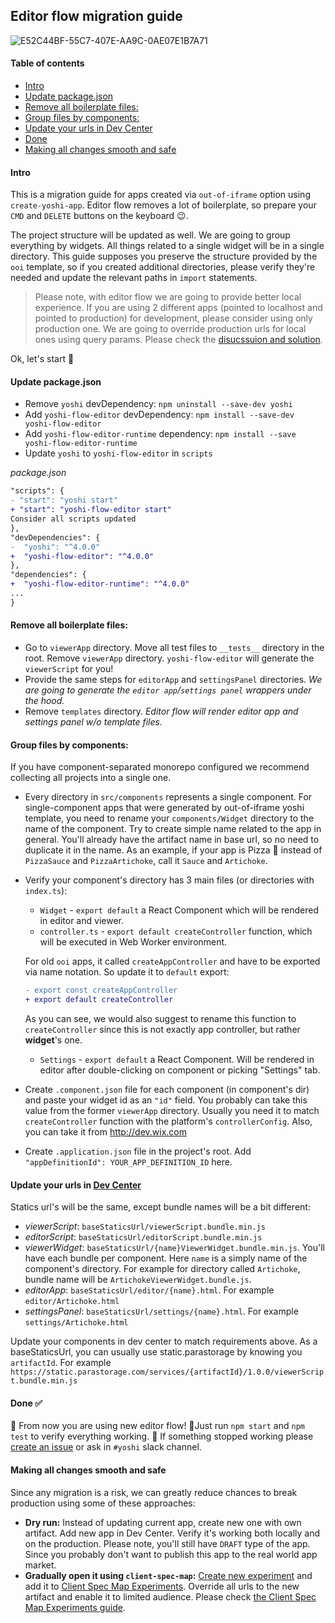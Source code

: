 ## Editor flow migration guide

![E52C44BF-55C7-407E-AA9C-0AE07E1B7A71](https://user-images.githubusercontent.com/1521229/77897090-e2d24480-7281-11ea-9cbf-e3fdc4d8c509.PNG)


#### Table of contents
- [Intro](#intro)
- [Update package.json](#update-packagejson)
- [Remove all boilerplate files:](#remove-all-boilerplate-files)
- [Group files by components:](#group-files-by-components)
- [Update your urls in Dev Center](#update-your-urls-in-dev-center)
- [Done](#done-)
- [Making all changes smooth and safe](#making-all-changes-smooth-and-safe)

#### Intro

This is a migration guide for apps created via `out-of-iframe` option using `create-yoshi-app`.
Editor flow removes a lot of boilerplate, so prepare your `CMD` and `DELETE` buttons on the keyboard 😉.

The project structure will be updated as well. We are going to group everything by widgets. All things related to a single widget will be in a single directory.
This guide supposes you preserve the structure provided by the `ooi` template, so if you created additional directories, please verify they're needed and update the relevant paths in `import` statements.

> Please note, with editor flow we are going to provide better local experience. If you are using 2 different apps (pointed to localhost and pointed to production) for development, please consider using only production one. We are going to override production urls for local ones using query params. Please check the [disucssuion and solution](https://github.com/wix/yoshi/issues/2043#issuecomment-599510574).

Ok, let's start 🚀

#### Update package.json
- Remove `yoshi` devDependency: `npm uninstall --save-dev yoshi`
- Add `yoshi-flow-editor` devDependency: `npm install --save-dev yoshi-flow-editor`
- Add `yoshi-flow-editor-runtime` dependency: `npm install --save yoshi-flow-editor-runtime`
- Update `yoshi` to `yoshi-flow-editor` in `scripts`

*package.json*
```diff
"scripts": {
- "start": "yoshi start"
+ "start": "yoshi-flow-editor start"
Consider all scripts updated
},
"devDependencies": {
-  "yoshi": "^4.0.0"
+  "yoshi-flow-editor": "^4.0.0"
},
"dependencies": {
+  "yoshi-flow-editor-runtime": "^4.0.0"
...
} 
```

#### Remove all boilerplate files:
- Go to `viewerApp` directory. Move all test files to `__tests__` directory in the root. Remove `viewerApp` directory. `yoshi-flow-editor` will generate the `viewerScript` for you!
- Provide the same steps for `editorApp` and `settingsPanel` directories. *We are going to generate the `editor app`/`settings panel` wrappers under the hood.*
- Remove `templates` directory. *Editor flow will render editor app and settings panel w/o template files.*


#### Group files by components:
If you have component-separated monorepo configured we recommend collecting all projects into a single one.
- Every directory in `src/components` represents a single component. For single-component apps that were generated by out-of-iframe yoshi template, you need to rename your `components/Widget` directory to the name of the component. Try to create simple name related to the app in general. You'll already have the artifact name in base url, so no need to duplicate it in the name. As an example, if your app is Pizza 🍕 instead of `PizzaSauce` and `PizzaArtichoke`, call it `Sauce` and `Artichoke`.
- Verify your component's directory has 3 main files (or directories with `index.ts`):
  - `Widget` - `export default` a React Component which will be rendered in editor and viewer.
  - `controller.ts` - `export default createController` function, which will be executed in Web Worker environment.
  
  For old `ooi` apps, it called `createAppController` and have to be exported via name notation. So update it to `default` export:
  ```diff
  - export const createAppController
  + export default createController
  ```
  As you can see, we would also suggest to rename this function to `createController` since this is not exactly app controller, but rather **widget**'s one.
  - `Settings` - `export default` a React Component. Will be rendered in editor after double-clicking on component or picking "Settings" tab.

- Create `.component.json` file for each component (in component's dir) and paste your widget id as an `"id"` field. You probably can take this value from the former `viewerApp` directory. Usually you need it to match `createController` function with the platform's `controllerConfig`. Also, you can take it from http://dev.wix.com
- Create `.application.json` file in the project's root. Add `"appDefinitionId": YOUR_APP_DEFINITION_ID` here.

#### Update your urls in [Dev Center](https://dev.wix.com/dc3/my-apps)
Statics url's will be the same, except bundle names will be a bit different:
- *viewerScript*: `baseStaticsUrl/viewerScript.bundle.min.js`
- *editorScript*: `baseStaticsUrl/editorScript.bundle.min.js`
- *viewerWidget*: `baseStaticsUrl/{name}ViewerWidget.bundle.min.js`. You'll have each bundle per component. Here `name` is a simply name of the component's directory. For example for directory called `Artichoke`, bundle name will be `ArtichokeViewerWidget.bundle.js`.
- *editorApp*: `baseStaticsUrl/editor/{name}.html`. For example `editor/Artichoke.html`
- *settingsPanel*: `baseStaticsUrl/settings/{name}.html`. For example `settings/Artichoke.html`

Update your components in dev center to match requirements above. As a baseStaticsUrl, you can usually use static.parastorage by knowing you `artifactId`.
For example `https://static.parastorage.com/services/{artifactId}/1.0.0/viewerScript.bundle.min.js`

#### Done ✅
💪 From now you are using new editor flow!
🤞Just run `npm start` and `npm test` to verify everything working. 
🥴 If something stopped working please [create an issue](https://github.com/wix/yoshi/issues/new/choose) or ask in `#yoshi` slack channel.

#### Making all changes smooth and safe
Since any migration is a risk, we can greatly reduce chances to break production using some of these approaches:
- **Dry run:** Instead of updating current app, create new one with own artifact. Add new app in Dev Center. Verify it's working both locally and on the production. Please note, you'll still have `DRAFT` type of the app. Since you probably don't want to publish this app to the real world app market.
- **Gradually open it using `client-spec-map`:** [Create new experiment](https://github.com/wix-private/fed-handbook/blob/master/EXPERIMENTS.md) and add it to [Client Spec Map Experiments](https://bo.wix.com/client-spec-map-experiment-server/). Override all urls to the new artifact and enable it to limited audience. Please check [the Client Spec Map Experiments guide](https://github.com/wix-private/meta-site/tree/master/wix-meta-site-server/app-store-service/client-spec-map-experiment-server#change).
